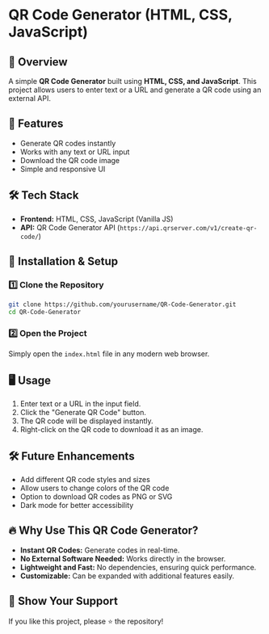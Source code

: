 # QR Code Generator (HTML, CSS, JavaScript)

## 📌 Overview
A simple **QR Code Generator** built using **HTML, CSS, and JavaScript**. This project allows users to enter text or a URL and generate a QR code using an external API.

## 🚀 Features
- Generate QR codes instantly
- Works with any text or URL input
- Download the QR code image
- Simple and responsive UI

## 🛠️ Tech Stack
- **Frontend:** HTML, CSS, JavaScript (Vanilla JS)
- **API:** QR Code Generator API (`https://api.qrserver.com/v1/create-qr-code/`)

## 🔧 Installation & Setup

### 1️⃣ Clone the Repository
```sh
git clone https://github.com/yourusername/QR-Code-Generator.git
cd QR-Code-Generator
```

### 2️⃣ Open the Project
Simply open the `index.html` file in any modern web browser.

## 🖥️ Usage
1. Enter text or a URL in the input field.
2. Click the "Generate QR Code" button.
3. The QR code will be displayed instantly.
4. Right-click on the QR code to download it as an image.

## 🛠️ Future Enhancements
- Add different QR code styles and sizes
- Allow users to change colors of the QR code
- Option to download QR codes as PNG or SVG
- Dark mode for better accessibility

## 🔥 Why Use This QR Code Generator?
- **Instant QR Codes:** Generate codes in real-time.
- **No External Software Needed:** Works directly in the browser.
- **Lightweight and Fast:** No dependencies, ensuring quick performance.
- **Customizable:** Can be expanded with additional features easily.

## 🌟 Show Your Support
If you like this project, please ⭐ the repository!
